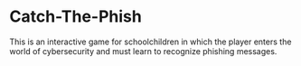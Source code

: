# Catch-The-Phish
This is an interactive game for schoolchildren in which the player enters the world of cybersecurity and must learn to recognize phishing messages.
